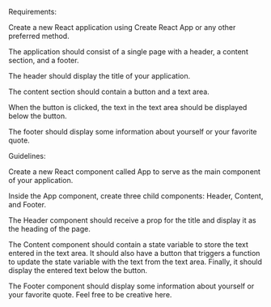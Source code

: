 


Requirements:


 


Create a new React application using Create React App or any other preferred method.


The application should consist of a single page with a header, a content section, and a footer.


The header should display the title of your application.


The content section should contain a button and a text area.


When the button is clicked, the text in the text area should be displayed below the button.


The footer should display some information about yourself or your favorite quote.


Guidelines:


 


Create a new React component called App to serve as the main component of your application.


Inside the App component, create three child components: Header, Content, and Footer.


The Header component should receive a prop for the title and display it as the heading of the page.


The Content component should contain a state variable to store the text entered in the text area. It should also have a button that triggers a function to update the state variable with the text from the text area. Finally, it should display the entered text below the button.


The Footer component should display some information about yourself or your favorite quote. Feel free to be creative here.